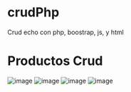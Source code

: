 # crudPhp
Crud echo con php, boostrap, js, y html

# Productos Crud
![image](https://user-images.githubusercontent.com/80430318/182050657-cd887411-525c-4538-8416-e2dc3e527488.png)
![image](https://user-images.githubusercontent.com/80430318/182050677-45a1952c-b24a-4819-bece-9c93578d24c2.png)
![image](https://user-images.githubusercontent.com/80430318/182050682-2fc82bd1-e125-4e0e-b40b-bb7f7e98dd17.png)
![image](https://user-images.githubusercontent.com/80430318/182050687-c19e992b-8a8d-41f5-9aab-151fb3a728c5.png)




